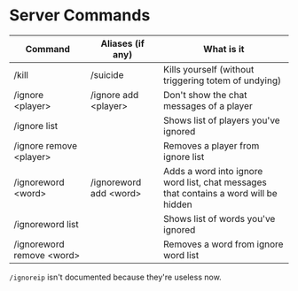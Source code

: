 # Server Commands
| Command | Aliases (if any) | What is it |
| --- | --- | --- |
| /kill | /suicide | Kills yourself (without triggering totem of undying) |
| /ignore \<player\> | /ignore add \<player\> | Don't show the chat messages of a player |
| /ignore list | | Shows list of players you've ignored |
| /ignore remove \<player\> | | Removes a player from ignore list |
| /ignoreword \<word\> | /ignoreword add \<word\> | Adds a word into ignore word list, chat messages that contains a word will be hidden |
| /ignoreword list | | Shows list of words you've ignored |
| /ignoreword remove \<word\> | | Removes a word from ignore word list |

`/ignoreip` isn't documented because they're useless now.
